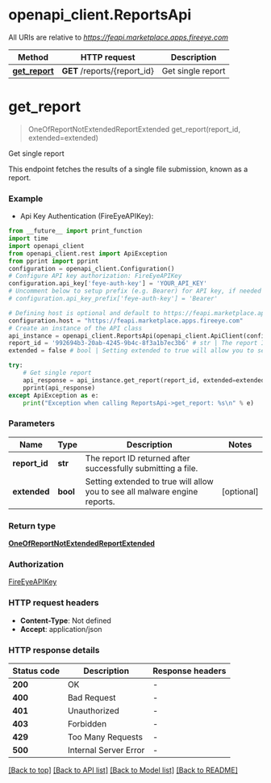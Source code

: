 # openapi_client.ReportsApi

All URIs are relative to *https://feapi.marketplace.apps.fireeye.com*

Method | HTTP request | Description
------------- | ------------- | -------------
[**get_report**](ReportsApi.md#get_report) | **GET** /reports/{report_id} | Get single report


# **get_report**
> OneOfReportNotExtendedReportExtended get_report(report_id, extended=extended)

Get single report

This endpoint fetches the results of a single file submission, known as a report.

### Example

* Api Key Authentication (FireEyeAPIKey):
```python
from __future__ import print_function
import time
import openapi_client
from openapi_client.rest import ApiException
from pprint import pprint
configuration = openapi_client.Configuration()
# Configure API key authorization: FireEyeAPIKey
configuration.api_key['feye-auth-key'] = 'YOUR_API_KEY'
# Uncomment below to setup prefix (e.g. Bearer) for API key, if needed
# configuration.api_key_prefix['feye-auth-key'] = 'Bearer'

# Defining host is optional and default to https://feapi.marketplace.apps.fireeye.com
configuration.host = "https://feapi.marketplace.apps.fireeye.com"
# Create an instance of the API class
api_instance = openapi_client.ReportsApi(openapi_client.ApiClient(configuration))
report_id = '992694b3-20ab-4245-9b4c-8f3a1b7ec3b6' # str | The report ID returned after successfully submitting a file.
extended = false # bool | Setting extended to true will allow you to see all malware engine reports. (optional)

try:
    # Get single report
    api_response = api_instance.get_report(report_id, extended=extended)
    pprint(api_response)
except ApiException as e:
    print("Exception when calling ReportsApi->get_report: %s\n" % e)
```

### Parameters

Name | Type | Description  | Notes
------------- | ------------- | ------------- | -------------
 **report_id** | **str**| The report ID returned after successfully submitting a file. | 
 **extended** | **bool**| Setting extended to true will allow you to see all malware engine reports. | [optional] 

### Return type

[**OneOfReportNotExtendedReportExtended**](OneOfReportNotExtendedReportExtended.md)

### Authorization

[FireEyeAPIKey](../README.md#FireEyeAPIKey)

### HTTP request headers

 - **Content-Type**: Not defined
 - **Accept**: application/json

### HTTP response details
| Status code | Description | Response headers |
|-------------|-------------|------------------|
**200** | OK |  -  |
**400** | Bad Request |  -  |
**401** | Unauthorized |  -  |
**403** | Forbidden |  -  |
**429** | Too Many Requests |  -  |
**500** | Internal Server Error |  -  |

[[Back to top]](#) [[Back to API list]](../README.md#documentation-for-api-endpoints) [[Back to Model list]](../README.md#documentation-for-models) [[Back to README]](../README.md)

